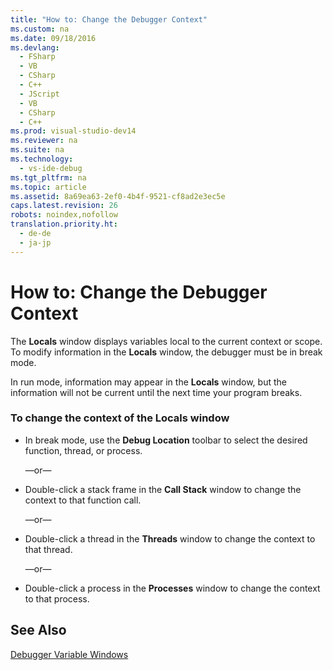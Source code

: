 ```yaml
---
title: "How to: Change the Debugger Context"
ms.custom: na
ms.date: 09/18/2016
ms.devlang: 
  - FSharp
  - VB
  - CSharp
  - C++
  - JScript
  - VB
  - CSharp
  - C++
ms.prod: visual-studio-dev14
ms.reviewer: na
ms.suite: na
ms.technology: 
  - vs-ide-debug
ms.tgt_pltfrm: na
ms.topic: article
ms.assetid: 8a69ea63-2ef0-4b4f-9521-cf8ad2e3ec5e
caps.latest.revision: 26
robots: noindex,nofollow
translation.priority.ht: 
  - de-de
  - ja-jp
---
```

# How to: Change the Debugger Context
The **Locals** window displays variables local to the current context or scope. To modify information in the **Locals** window, the debugger must be in break mode.  
  
 In run mode, information may appear in the **Locals** window, but the information will not be current until the next time your program breaks.  
  
### To change the context of the Locals window  
  
-   In break mode, use the **Debug Location** toolbar to select the desired function, thread, or process.  
  
     —or—  
  
-   Double-click a stack frame in the **Call Stack** window to change the context to that function call.  
  
     —or—  
  
-   Double-click a thread in the **Threads** window to change the context to that thread.  
  
     —or—  
  
-   Double-click a process in the **Processes** window to change the context to that process.  
  
## See Also  
 [Debugger Variable Windows](../vs140/Variable-Windows.md)